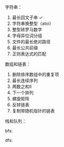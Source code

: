 字符串：
1. 最长回文子串 ✓
2. 字符串换整型（atoi）
3. 整型转罗马数字
4. 字母异位词分组
5. 文件的最长绝对路径
6. 最长公共前缀
7. 正则表达式的匹配

数组和链表：
1. 删除排序数组中的重复项
2. 最长连续序列
3. 两数之和II
4. 下一个排列
5. 螺旋矩阵
6. 反转链表
7. 复制带随机指针的链表

栈和队列：

bfs:

dfs:
